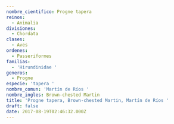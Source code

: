 ```yaml
---
nombre_cientifico: Progne tapera
reinos:
  - Animalia
divisiones:
  - Chordata
clases:
  - Aves
ordenes:
  - Passeriformes
familias:
  - 'Hirundinidae '
generos:
  - Progne
especie: 'tapera '
nombre_comun: 'Martín de Ríos '
nombre_ingles: Brown-chested Martin
title: 'Progne tapera, Brown-chested Martin, Martín de Ríos '
draft: false
date: 2017-08-19T02:46:32.000Z
---
```


